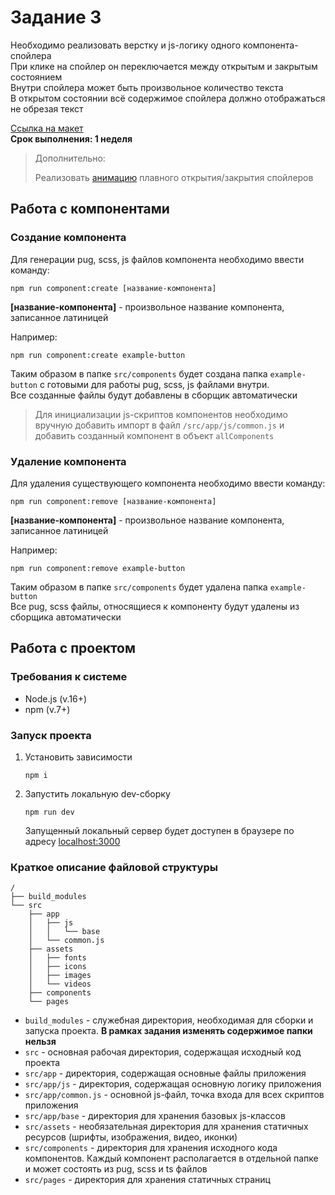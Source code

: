 # Задание 3

Необходимо реализовать верстку и js-логику одного компонента-спойлера  
При клике на спойлер он переключается между открытым и закрытым состоянием  
Внутри спойлера может быть произвольное количество текста  
В открытом состоянии всё содержимое спойлера должно отображаться не обрезая текст

[Ссылка на макет](https://www.figma.com/file/Dnpu2tvo6fyDEDtFcySkfa/%D0%A1%D1%82%D0%B0%D0%B6%D0%B8%D1%80%D0%BE%D0%B2%D0%BA%D0%B0---%D0%97%D0%B0%D0%B4%D0%B0%D0%BD%D0%B8%D0%B5-3?type=design&node-id=0%3A1&mode=design&t=ogE3qWw0Gddljan0-1)  
**Срок выполнения: 1 неделя**

> Дополнительно:
> 
> Реализовать [анимацию]() плавного открытия/закрытия спойлеров 

## Работа с компонентами

### Создание компонента

Для генерации pug, scss, js файлов компонента необходимо ввести команду:
```shell
npm run component:create [название-компонента]
```
**[название-компонента]** - произвольное название компонента, записанное латиницей  

Например:
```shell
npm run component:create example-button
```
Таким образом в папке `src/components` будет создана папка `example-button` с готовыми для работы pug, scss, js файлами внутри.  
Все созданные файлы будут добавлены в сборщик автоматически

> Для инициализации js-скриптов компонентов необходимо вручную добавить импорт в файл `/src/app/js/common.js` и добавить созданный компонент в объект `allComponents`

### Удаление компонента
Для удаления существующего компонента необходимо ввести команду:
```shell
npm run component:remove [название-компонента]
```
**[название-компонента]** - произвольное название компонента, записанное латиницей

Например:
```shell
npm run component:remove example-button
```
Таким образом в папке `src/components` будет удалена папка `example-button`  
Все pug, scss файлы, относящиеся к компоненту будут удалены из сборщика автоматически

## Работа с проектом

### Требования к системе
- Node.js (v.16+)
- npm (v.7+)

### Запуск проекта
1) Установить зависимости
    ```shell
    npm i
    ```
2) Запустить локальную dev-сборку
    ```shell
    npm run dev
    ```
    Запущенный локальный сервер будет доступен в браузере по адресу [localhost:3000](http://localhost:3000/)

### Краткое описание файловой структуры
```
/
├── build_modules
└── src
    ├── app
    │   ├── js
    │   │   └── base
    │   └── common.js
    ├── assets
    │   ├── fonts
    │   ├── icons
    │   ├── images
    │   └── videos
    ├── components
    └── pages
```
- `build_modules` - служебная директория, необходимая для сборки и запуска проекта. **В рамках задания изменять содержимое папки нельзя**
- `src` - основная рабочая директория, содержащая исходный код проекта
- `src/app` - директория, содержащая основные файлы приложения
- `src/app/js` - директория, содержащая основную логику приложения
- `src/app/common.js` - основной js-файл, точка входа для всех скриптов приложения
- `src/app/base` - директория для хранения базовых js-классов
- `src/assets` - необязательная директория для хранения статичных ресурсов (шрифты, изображения, видео, иконки)
- `src/components` - директория для хранения исходного кода компонентов. Каждый компонент располагается в отдельной папке и может состоять из pug, scss и ts файлов
- `src/pages` - директория для хранения статичных страниц
